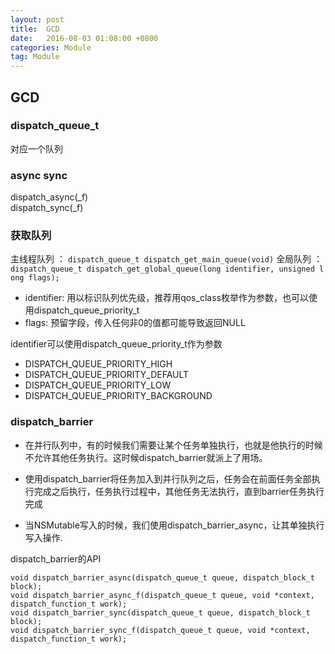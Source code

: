 ```yaml
---
layout: post
title:  GCD
date:   2016-08-03 01:08:00 +0800
categories: Module
tag: Module
---
```

## GCD

### dispatch_queue_t
对应一个队列
### async sync
dispatch_async(\_f)  
dispatch_sync(\_f)
### 获取队列  
主线程队列 ： `dispatch_queue_t dispatch_get_main_queue(void)`
全局队列 ： `dispatch_queue_t dispatch_get_global_queue(long identifier, unsigned long flags);`  
* identifier: 用以标识队列优先级，推荐用qos_class枚举作为参数，也可以使用dispatch_queue_priority_t
* flags: 预留字段，传入任何非0的值都可能导致返回NULL  

identifier可以使用dispatch_queue_priority_t作为参数
* DISPATCH_QUEUE_PRIORITY_HIGH
* DISPATCH_QUEUE_PRIORITY_DEFAULT
* DISPATCH_QUEUE_PRIORITY_LOW
* DISPATCH_QUEUE_PRIORITY_BACKGROUND  

### dispatch_barrier
* 在并行队列中，有的时候我们需要让某个任务单独执行，也就是他执行的时候不允许其他任务执行。这时候dispatch_barrier就派上了用场。

* 使用dispatch_barrier将任务加入到并行队列之后，任务会在前面任务全部执行完成之后执行，任务执行过程中，其他任务无法执行，直到barrier任务执行完成
* 当NSMutable写入的时候，我们使用dispatch_barrier_async，让其单独执行写入操作.  

dispatch_barrier的API
```
void dispatch_barrier_async(dispatch_queue_t queue, dispatch_block_t block);  
void dispatch_barrier_async_f(dispatch_queue_t queue, void *context, dispatch_function_t work);  
void dispatch_barrier_sync(dispatch_queue_t queue, dispatch_block_t block);  
void dispatch_barrier_sync_f(dispatch_queue_t queue, void *context, dispatch_function_t work);  
```
